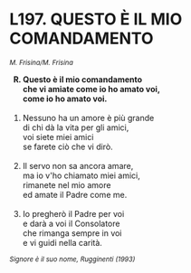 # L197. QUESTO È IL MIO COMANDAMENTO

<sub><i>M. Frisina/M. Frisina</i></sub>
<ol>
	<b><li type="A" value="18">Questo è il mio comandamento<br>
		che vi amiate come io ho amato voi,<br>
		come io ho amato voi.</li></b><br>
	<li value="1">Nessuno ha un amore è più grande<br>
		di chi dà la vita per gli amici,<br>
		voi siete miei amici<br>
		se farete ciò che vi dirò.</li><br>
	<li>Il servo non sa ancora amare,<br>
		ma io v'ho chiamato miei amici,<br>
		rimanete nel mio amore<br>
		ed amate il Padre come me.</li><br>
	<li>Io pregherò il Padre per voi<br>
		e darà a voi il Consolatore<br>
		che rimanga sempre in voi<br>
		e vi guidi nella carità.</li>
</ol>
<sub><i>Signore è il suo nome, Rugginenti (1993)</i></sub>
